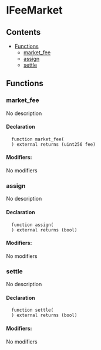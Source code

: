 # IFeeMarket





## Contents
<!-- START doctoc generated TOC please keep comment here to allow auto update -->
<!-- DON'T EDIT THIS SECTION, INSTEAD RE-RUN doctoc TO UPDATE -->

- [Functions](#functions)
  - [market_fee](#market_fee)
  - [assign](#assign)
  - [settle](#settle)

<!-- END doctoc generated TOC please keep comment here to allow auto update -->




## Functions

### market_fee
No description


#### Declaration
```solidity
  function market_fee(
  ) external returns (uint256 fee)
```

#### Modifiers:
No modifiers



### assign
No description


#### Declaration
```solidity
  function assign(
  ) external returns (bool)
```

#### Modifiers:
No modifiers



### settle
No description


#### Declaration
```solidity
  function settle(
  ) external returns (bool)
```

#### Modifiers:
No modifiers





